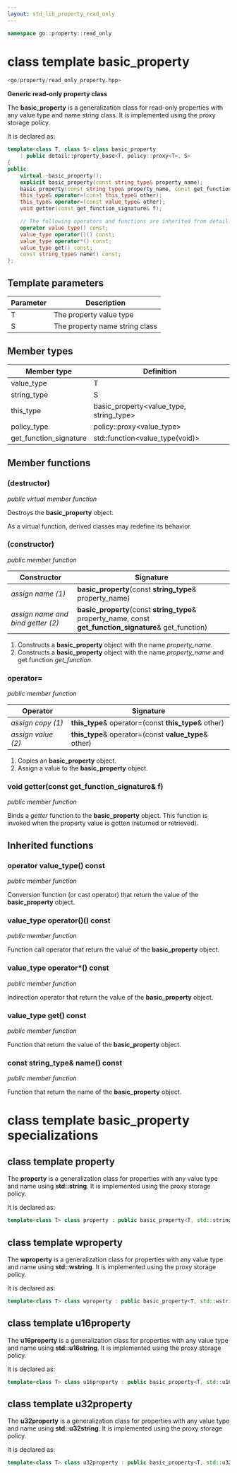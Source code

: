```yaml
---
layout: std_lib_property_read_only
---
```


```c++
namespace go::property::read_only
```

# class template basic_property

```c++
<go/property/read_only_property.hpp>
```

**Generic read-only property class**

The **basic_property** is a generalization class for read-only properties with any value type and name string class.
It is implemented using the proxy storage policy.

It is declared as:

```c++
template<class T, class S> class basic_property
    : public detail::property_base<T, policy::proxy<T>, S>
{
public:
    virtual ~basic_property();
    explicit basic_property(const string_type& property_name);
    basic_property(const string_type& property_name, const get_function_signature& get_function);
    this_type& operator=(const this_type& other);
    this_type& operator=(const value_type& other);
    void getter(const get_function_signature& f);

    // The following operators and functions are inherited from detail::property_base<T, policy::proxy<T>, S>
    operator value_type() const;
    value_type operator()() const;
    value_type operator*() const;
    value_type get() const;
    const string_type& name() const;
};
```

## Template parameters

Parameter | Description
-|-
T | The property value type
S | The property name string class

## Member types

Member type | Definition
-|-
value_type | T
string_type | S
this_type | basic_property<value_type, string_type>
policy_type | policy\::proxy<value_type>
get_function_signature | std\::function<value_type(void)>

## Member functions

### (destructor)

*public virtual member function*

Destroys the **basic_property** object.

As a virtual function, derived classes may redefine its behavior.

### (constructor)

*public member function*

Constructor | Signature
-|-
*assign name (1)* | **basic_property**(const **string_type**& property_name)
*assign name and bind getter (2)* | **basic_property**(const **string_type**& property_name, const **get_function_signature**& get_function)

1. Constructs a **basic_property** object with the name *property_name*.
2. Constructs a **basic_property** object with the name *property_name* and get function *get_function*.

### operator=

*public member function*

Operator | Signature
-|-
*assign copy (1)* | **this_type**& operator=(const **this_type**& other)
*assign value (2)* | **this_type**& operator=(const **value_type**& other)

1. Copies an **basic_property** object.
2. Assign a value to the **basic_property** object.

### void getter(const get_function_signature& f)

*public member function*

Binds a *getter* function to the **basic_property** object. This function is invoked when the property
value is gotten (returned or retrieved).

## Inherited functions

### operator value_type() const

*public member function*

Conversion function (or cast operator) that return the value of the **basic_property** object.

### value_type operator()() const

*public member function*

Function call operator that return the value of the **basic_property** object.

### value_type operator*() const

*public member function*

Indirection operator that return the value of the **basic_property** object.

### value_type get() const

*public member function*

Function that return the value of the **basic_property** object.

### const string_type& name() const

*public member function*

Function that return the name of the **basic_property** object.

# class template basic_property specializations

## class template property

The **property** is a generalization class for properties with any value type and name
using **std::string**. It is implemented using the proxy storage policy.

It is declared as:

```c++
template<class T> class property : public basic_property<T, std::string>;
```

## class template wproperty

The **wproperty** is a generalization class for properties with any value type and name
using **std::wstring**. It is implemented using the proxy storage policy.

It is declared as:

```c++
template<class T> class wproperty : public basic_property<T, std::wstring>;
```

## class template u16property

The **u16property** is a generalization class for properties with any value type and name
using **std::u16string**. It is implemented using the proxy storage policy.

It is declared as:

```c++
template<class T> class u16property : public basic_property<T, std::u16string>;
```

## class template u32property

The **u32property** is a generalization class for properties with any value type and name
using **std::u32string**. It is implemented using the proxy storage policy.

It is declared as:

```c++
template<class T> class u32property : public basic_property<T, std::u32string>;
```
